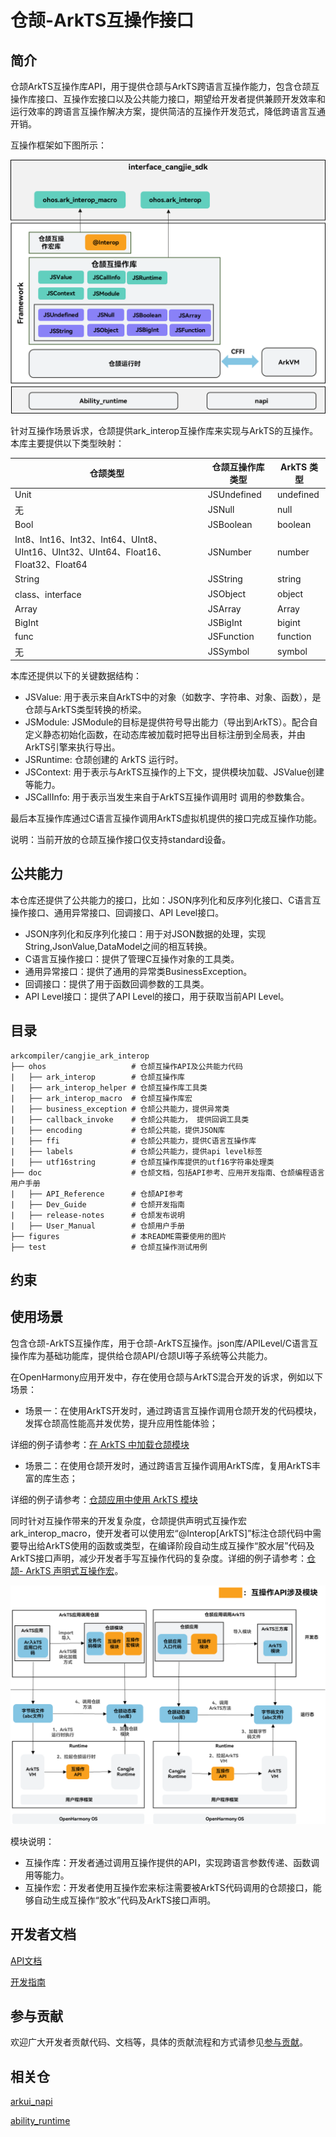 # 仓颉-ArkTS互操作接口

## 简介

仓颉ArkTS互操作库API，用于提供仓颉与ArkTS跨语言互操作能力，包含仓颉互操作库接口、互操作宏接口以及公共能力接口，期望给开发者提供兼顾开发效率和运行效率的跨语言互操作解决方案，提供简洁的互操作开发范式，降低跨语言互通开销。

互操作框架如下图所示：

![仓颉互操作API框架](./figures/cangjie-interop.png)

针对互操作场景诉求，仓颉提供ark_interop互操作库来实现与ArkTS的互操作。本库主要提供以下类型映射：

| **仓颉类型**                                                 | **仓颉互操作库类型** | **ArkTS  类型** |
| ------------------------------------------------------------ | -------------------- | --------------- |
| Unit                                                         | JSUndefined          | undefined       |
| 无                                                           | JSNull               | null            |
| Bool                                                         | JSBoolean            | boolean         |
| Int8、Int16、Int32、Int64、UInt8、UInt16、UInt32、UInt64、Float16、Float32、Float64 | JSNumber             | number          |
| String                                                       | JSString             | string          |
| class、interface                                             | JSObject             | object          |
| Array                                                        | JSArray              | Array           |
| BigInt                                                       | JSBigInt             | bigint          |
| func                                                         | JSFunction           | function        |
| 无                                                           | JSSymbol             | symbol          |

本库还提供以下的关键数据结构：

- JSValue: 用于表示来自ArkTS中的对象（如数字、字符串、对象、函数），是仓颉与ArkTS类型转换的桥梁。
- JSModule: JSModule的目标是提供符号导出能力（导出到ArkTS）。配合自定义静态初始化函数，在动态库被加载时把导出目标注册到全局表，并由ArkTS引擎来执行导出。
- JSRuntime: 仓颉创建的 ArkTS 运行时。
- JSContext: 用于表示与ArkTS互操作的上下文，提供模块加载、JSValue创建等能力。
- JSCallInfo: 用于表示当发生来自于ArkTS互操作调用时 调用的参数集合。

最后本互操作库通过C语言互操作调用ArkTS虚拟机提供的接口完成互操作功能。

说明：当前开放的仓颉互操作接口仅支持standard设备。

## 公共能力

本仓库还提供了公共能力的接口，比如：JSON序列化和反序列化接口、C语言互操作接口、通用异常接口、回调接口、API Level接口。

- JSON序列化和反序列化接口：用于对JSON数据的处理，实现String,JsonValue,DataModel之间的相互转换。
- C语言互操作接口：提供了管理C互操作对象的工具类。
- 通用异常接口：提供了通用的异常类BusinessException。
- 回调接口：提供了用于函数回调参数的工具类。
- API Level接口：提供了API Level的接口，用于获取当前API Level。


## 目录

```text
arkcompiler/cangjie_ark_interop
├── ohos                   # 仓颉互操作API及公共能力代码
|   ├── ark_interop        # 仓颉互操作库
|   ├── ark_interop_helper # 仓颉互操作库工具类
|   ├── ark_interop_macro  # 仓颉互操作库宏
|   ├── business_exception # 仓颉公共能力，提供异常类
|   ├── callback_invoke    # 仓颉公共能力， 提供回调工具类
|   ├── encoding           # 仓颉公共能，提供JSON库
|   ├── ffi                # 仓颉公共能力，提供C语言互操作库
|   ├── labels             # 仓颉公共能力，提供api level标签
|   ├── utf16string        # 仓颉互操作库提供的utf16字符串处理类
├── doc                    # 仓颉文档，包括API参考、应用开发指南、仓颉编程语言用户手册
|   ├── API_Reference      # 仓颉API参考
|   ├── Dev_Guide          # 仓颉开发指南
|   ├── release-notes      # 仓颉发布说明
|   ├── User_Manual        # 仓颉用户手册
├── figures                # 本README需要使用的图片
├── test                   # 仓颉互操作测试用例
```

## 约束

## 使用场景

包含仓颉-ArkTS互操作库，用于仓颉-ArkTS互操作。json库/APILevel/C语言互操作库为基础功能库，提供给仓颉API/仓颉UI等子系统等公共能力。

在OpenHarmony应用开发中，存在使用仓颉与ArkTS混合开发的诉求，例如以下场景：

- 场景一：在使用ArkTS开发时，通过跨语言互操作调用仓颉开发的代码模块，发挥仓颉高性能高并发优势，提升应用性能体验；

详细的例子请参考：[在 ArkTS 中加载仓颉模块](https://gitcode.com/openharmony-sig/arkcompiler_cangjie_ark_interop/blob/master/doc/User_Manual/source_zh_cn/FFI/cangjie-arkts/arkts_import_cangjie.md)

- 场景二：在使用仓颉开发时，通过跨语言互操作调用ArkTS库，复用ArkTS丰富的库生态；

详细的例子请参考：[仓颉应用中使用 ArkTS 模块](https://gitcode.com/openharmony-sig/arkcompiler_cangjie_ark_interop/blob/master/doc/User_Manual/source_zh_cn/FFI/cangjie-arkts/using_arkts_module.md)

同时针对互操作带来的开发复杂度，仓颉提供声明式互操作宏ark_interop_macro，使开发者可以使用宏“@Interop[ArkTS]”标注仓颉代码中需要导出给ArkTS使用的函数或类型，在编译阶段自动生成互操作“胶水层”代码及ArkTS接口声明，减少开发者手写互操作代码的复杂度。详细的例子请参考：[仓颉- ArkTS 声明式互操作宏](https://gitcode.com/openharmony-sig/arkcompiler_cangjie_ark_interop/blob/master/doc/User_Manual/source_zh_cn/FFI/cangjie-arkts/interoperability_macro.md)。

![仓颉互操作流程图](./figures/api.png)

模块说明：

- 互操作库：开发者通过调用互操作提供的API，实现跨语言参数传递、函数调用等能力。
- 互操作宏：开发者使用互操作宏来标注需要被ArkTS代码调用的仓颉接口，能够自动生成互操作“胶水”代码及ArkTS接口声明。

## 开发者文档

[API文档](https://gitcode.com/openharmony-sig/arkcompiler_cangjie_ark_interop/blob/master/doc/API_Reference/source_zh_cn/arkinterop/cj-apis-ark_interop.md)

[开发指南](https://gitcode.com/openharmony-sig/arkcompiler_cangjie_ark_interop/blob/master/doc/Dev_Guide/summary_cjnative_ohos.md)

## 参与贡献

欢迎广大开发者贡献代码、文档等，具体的贡献流程和方式请参见[参与贡献](https://gitcode.com/openharmony/docs/blob/master/zh-cn/contribute/%E5%8F%82%E4%B8%8E%E8%B4%A1%E7%8C%AE.md)。

## 相关仓

[arkui_napi](https://gitee.com/openharmony/arkui_napi)

[ability_runtime](https://gitee.com/openharmony/ability_ability_runtime)
